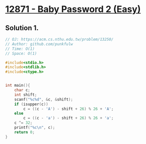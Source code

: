 # [12871 - Baby Password 2 (Easy)](https://acm.cs.nthu.edu.tw/problem/12871/)


## Solution 1.


```c
// OJ: https://acm.cs.nthu.edu.tw/problem/13250/
// Author: github.com/punkfulw
// Time: O(1)
// Space: O(1)

#include<stdio.h>
#include<stdlib.h>
#include<ctype.h>


int main(){
	char c;
    int shift;
    scanf("%c%d", &c, &shift);
    if (isupper(c))
        c = ((c - 'A') - shift + 26) % 26 + 'A';
    else 
        c = ((c - 'a') - shift + 26) % 26 + 'a';
    c ^= 32;
    printf("%c\n", c);
    return 0;
}

```
